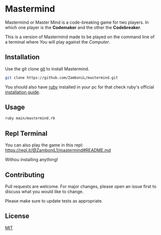 # Mastermind

Mastermind or Master Mind is a code-breaking game for two players.
In which one player is the <b>Codemaker</b> and the other the <b>Codebreaker</b>.

This is a version of Mastermind made to be played on the command line of a terminal where <i>You</i> will play against the <i>Computer</i>.

## Installation

Use the git clone [git](https://git-scm.com/about) to install Mastermind.

```bash
git clone https://github.com/ZamboniL/mastermind.git
```
You should also have [ruby](https://www.ruby-lang.org/en/about/) installed in your pc for that check ruby's official [installation guide](https://www.ruby-lang.org/en/documentation/installation/).

## Usage

```bash
ruby main/mastermind.rb
```

## Repl Terminal

You can also play the game in this repl: https://repl.it/@ZamboniL1/mastermind#README.md

Withou installing anything!

## Contributing
Pull requests are welcome. For major changes, please open an issue first to discuss what you would like to change.

Please make sure to update tests as appropriate.

## License
[MIT](https://choosealicense.com/licenses/mit/)